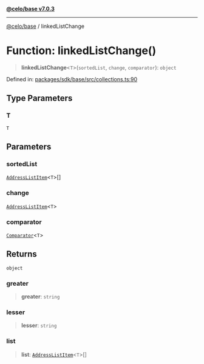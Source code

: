[**@celo/base v7.0.3**](../README.md)

***

[@celo/base](../README.md) / linkedListChange

# Function: linkedListChange()

> **linkedListChange**\<`T`\>(`sortedList`, `change`, `comparator`): `object`

Defined in: [packages/sdk/base/src/collections.ts:90](https://github.com/celo-org/developer-tooling/blob/master/packages/sdk/base/src/collections.ts#L90)

## Type Parameters

### T

`T`

## Parameters

### sortedList

[`AddressListItem`](../interfaces/AddressListItem.md)\<`T`\>[]

### change

[`AddressListItem`](../interfaces/AddressListItem.md)\<`T`\>

### comparator

[`Comparator`](../type-aliases/Comparator.md)\<`T`\>

## Returns

`object`

### greater

> **greater**: `string`

### lesser

> **lesser**: `string`

### list

> **list**: [`AddressListItem`](../interfaces/AddressListItem.md)\<`T`\>[]
